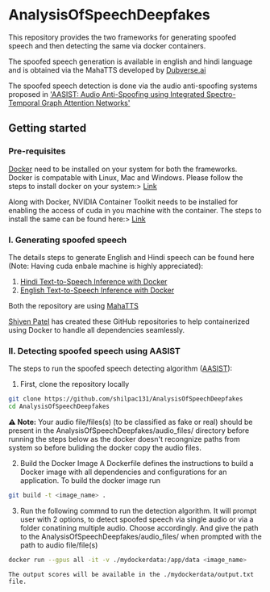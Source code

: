 # AnalysisOfSpeechDeepfakes


This repository provides the two frameworks for generating spoofed speech and then detecting the same via docker containers.

The spoofed speech generation is available in english and hindi language and is obtained via the MahaTTS developed by [Dubverse.ai](https://dubverse.ai)

The spoofed speech detection is done via the audio anti-spoofing systems proposed in ['AASIST: Audio Anti-Spoofing using Integrated Spectro-Temporal Graph Attention Networks'](https://arxiv.org/abs/2110.01200)



## Getting started

### Pre-requisites
[Docker](https://www.docker.com/) need to be installed on your system for both the frameworks. Docker is compatable with Linux, Mac and Windows. Please follow the steps to install docker on your system:> [Link](https://docs.docker.com/engine/install/)

Along with Docker, NVIDIA Container Toolkit needs to be installed for enabling the access of cuda in you machine with the container. The steps to install the same can be found here:> [Link](https://docs.nvidia.com/datacenter/cloud-native/container-toolkit/latest/install-guide.html)

### I. Generating spoofed speech

The details steps to generate English and Hindi speech can be found here (Note: Having cuda enbale machine is highly appreciated):
  1. [Hindi Text-to-Speech Inference with Docker](https://github.com/Shiven-Patel-IIT/MahaTTS-Hindi-inference-using-docker)
  2. [English Text-to-Speech Inference with Docker](https://github.com/Shiven-Patel-IIT/Maha-TTS-inference-using-docker)

Both the repository are using [MahaTTS](https://github.com/dubverse-ai/MahaTTS/)

[Shiven Patel](https://github.com/Shiven-Patel-IIT) has created these GitHub repositories to help containerized using Docker to handle all dependencies seamlessly.

### II. Detecting spoofed speech using AASIST

The steps to run the spoofed speech detecting algorithm ([AASIST](https://arxiv.org/abs/2110.01200)):
  1. First, clone the repository locally

```bash
git clone https://github.com/shilpac131/AnalysisOfSpeechDeepfakes
cd AnalysisOfSpeechDeepfakes
```

**⚠️ Note:** Your audio file/files(s) (to be classified as fake or real) should be present in the AnalysisOfSpeechDeepfakes/audio_files/ directory before running the steps below as the docker doesn't recongnize paths from system so before buliding the docker copy the audio files.

  2. Build the Docker Image
  A Dockerfile defines the instructions to build a Docker image with all dependencies and configurations for an application. To build the docker image run

  ```bash
git build -t <image_name> .
```

  3. Run the following commnd to run the detection algorithm. It will prompt user with 2 options, to detect spoofed speech via single audio or via a folder conatining multiple audio. Choose accordingly. And give the path to the AnalysisOfSpeechDeepfakes/audio_files/ when prompted with the path to audio file/file(s)

```bash
docker run --gpus all -it -v ./mydockerdata:/app/data <image_name>
```
    The output scores will be available in the ./mydockerdata/output.txt file.

  

